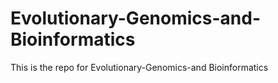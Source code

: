# Evolutionary-Genomics-and-Bioinformatics

This is the repo for Evolutionary-Genomics-and Bioinformatics

